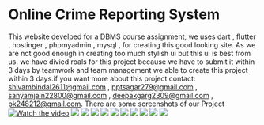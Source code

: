 # Online Crime Reporting System

This website develped for a DBMS course assignment, we uses dart , flutter , hostinger , phpmyadmin , mysql , for creating this good looking site. As we are not good enough in creating too much stylish ui but this ui is best from us. we have divied roals for this project because we have to submit it within 3 days by teamwork and team management we able to create this project within 3 days.if you want more about this project contact: shivambindal2611@gmail.com , pptsagar279@gmail.com , sanyamjain22800@gmail.com , deepakgarg2309@gmail.com , pk248212@gmail.com.
There are some screenshots of our Project
[![Watch the video](https://github.com/Shivam10025/onlinecrimereportingsystem/blob/master/images/cr(1).jpeg?raw=true)](https://www.youtube.com/watch?v=aPbgja5lqb8)
![](images/cr(1).jpeg)
![](images/cr(2).jpeg)
![](images/cr(3).jpeg)
![](images/cr(4).jpeg)
![](images/cr(5).jpeg)
![](images/cr(6).jpeg)
![](images/cr(7).jpeg)
![](images/cr(8).jpeg)
![](images/cr(9).jpeg)
![](images/cr(10).jpeg)
